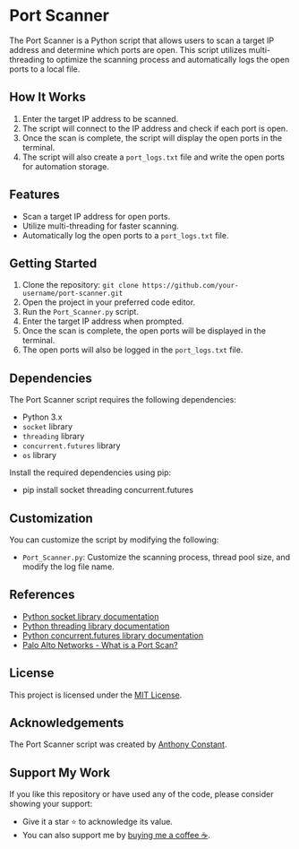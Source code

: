 # Port Scanner

The Port Scanner is a Python script that allows users to scan a target IP address and determine which ports are open. This script utilizes multi-threading to optimize the scanning process and automatically logs the open ports to a local file.

## How It Works

1. Enter the target IP address to be scanned.
2. The script will connect to the IP address and check if each port is open.
3. Once the scan is complete, the script will display the open ports in the terminal.
4. The script will also create a `port_logs.txt` file and write the open ports for automation storage.

## Features

- Scan a target IP address for open ports.
- Utilize multi-threading for faster scanning.
- Automatically log the open ports to a `port_logs.txt` file.

## Getting Started

1. Clone the repository: `git clone https://github.com/your-username/port-scanner.git`
2. Open the project in your preferred code editor.
3. Run the `Port_Scanner.py` script.
4. Enter the target IP address when prompted.
5. Once the scan is complete, the open ports will be displayed in the terminal.
6. The open ports will also be logged in the `port_logs.txt` file.

## Dependencies

The Port Scanner script requires the following dependencies:

- Python 3.x
- `socket` library
- `threading` library
- `concurrent.futures` library
- `os` library

Install the required dependencies using pip:
- pip install socket threading concurrent.futures


## Customization

You can customize the script by modifying the following:

- `Port_Scanner.py`: Customize the scanning process, thread pool size, and modify the log file name.

## References

- [Python socket library documentation](https://docs.python.org/3/library/socket.html)
- [Python threading library documentation](https://docs.python.org/3/library/threading.html)
- [Python concurrent.futures library documentation](https://docs.python.org/3/library/concurrent.futures.html)
- [Palo Alto Networks - What is a Port Scan?](https://www.paloaltonetworks.com/cyberpedia/what-is-a-port-scan)

## License

This project is licensed under the [MIT License](https://opensource.org/licenses/MIT).

## Acknowledgements

The Port Scanner script was created by [Anthony Constant](https://anthonyconstant.co.uk/).

## Support My Work

If you like this repository or have used any of the code, please consider showing your support:

- Give it a star ⭐️ to acknowledge its value.
- You can also support me by [buying me a coffee ☕️](https://ko-fi.com/W7W144CAO).




